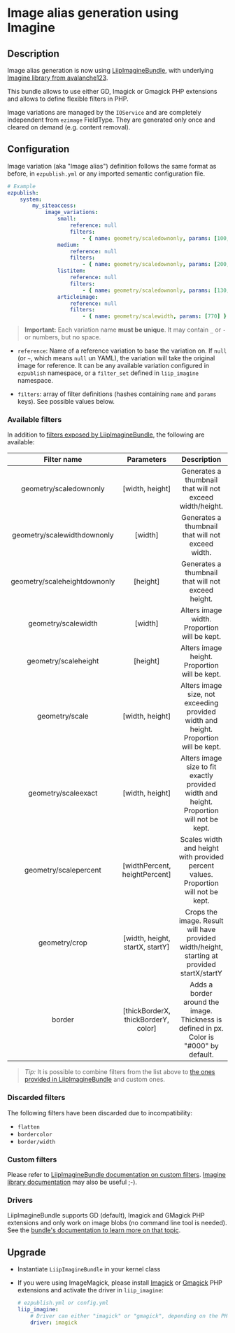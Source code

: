 # Image alias generation using Imagine

## Description
Image alias generation is now using [LiipImagineBundle](https://github.com/liip/LiipImagineBundle), with underlying
[Imagine library from avalanche123](http://imagine.readthedocs.org/en/latest/).

This bundle allows to use either GD, Imagick or Gmagick PHP extensions and allows to define flexible filters in PHP.

Image variations are managed by the `IOService` and are completely independent from `ezimage` FieldType.
They are generated only once and cleared on demand (e.g. content removal).

## Configuration
Image variation (aka "Image alias") definition follows the same format as before, in `ezpublish.yml` or any imported
semantic configuration file.

```yaml
# Example
ezpublish:
    system:
        my_siteaccess:
            image_variations:
                small:
                    reference: null
                    filters:
                        - { name: geometry/scaledownonly, params: [100, 160] }
                medium:
                    reference: null
                    filters:
                        - { name: geometry/scaledownonly, params: [200, 290] }
                listitem:
                    reference: null
                    filters:
                        - { name: geometry/scaledownonly, params: [130, 190] }
                articleimage:
                    reference: null
                    filters:
                        - { name: geometry/scalewidth, params: [770] }
```

> **Important:** Each variation name **must be unique**. It may contain `_` or `-` or numbers, but no space.

* `reference`: Name of a reference variation to base the variation on.
  If `null` (or `~`, which means `null` un YAML), the variation will take the original image for reference.
  It can be any available variation configured in `ezpublish` namespace, or a `filter_set` defined in `liip_imagine` namespace.

* `filters`: array of filter definitions (hashes containing `name` and `params` keys). See possible values below.

### Available filters
In addition to [filters exposed by LiipImagineBundle](https://github.com/liip/LiipImagineBundle/blob/master/Resources/doc/configuration.md),
the following are available:

| Filter name                  | Parameters                          | Description                                                                                  |
|:----------------------------:|:-----------------------------------:|:--------------------------------------------------------------------------------------------:|
| geometry/scaledownonly       | [width, height]                     | Generates a thumbnail that will not exceed width/height.                                     |
| geometry/scalewidthdownonly  | [width]                             | Generates a thumbnail that will not exceed width.                                            |
| geometry/scaleheightdownonly | [height]                            | Generates a thumbnail that will not exceed height.                                           |
| geometry/scalewidth          | [width]                             | Alters image width.   Proportion will be kept.                                               |
| geometry/scaleheight         | [height]                            | Alters image height.  Proportion will be kept.                                               |
| geometry/scale               | [width, height]                     | Alters image size, not exceeding provided width and height.  Proportion will be kept.        |
| geometry/scaleexact          | [width, height]                     | Alters image size to fit exactly provided width and height.  Proportion will not be kept.    |
| geometry/scalepercent        | [widthPercent, heightPercent]       | Scales width and height with provided percent values.  Proportion will not be kept.          |
| geometry/crop                | [width, height, startX, startY]     | Crops the image.  Result will have provided width/height, starting at provided startX/startY |
| border                       | [thickBorderX, thickBorderY, color] | Adds a border around the image. Thickness is defined in px. Color is "#000" by default.      |

> *Tip:* It is possible to combine filters from the list above to [the ones provided in LiipImagineBundle](https://github.com/liip/LiipImagineBundle/blob/master/Resources/doc/filters.md)
and custom ones.

### Discarded filters
The following filters have been discarded due to incompatibility:

* `flatten`
* `bordercolor`
* `border/width`

### Custom filters
Please refer to [LiipImagineBundle documentation on custom filters](https://github.com/liip/LiipImagineBundle/blob/master/Resources/doc/filters.md#load-your-custom-filters).
[Imagine library documentation](http://imagine.readthedocs.org/en/latest/) may also be useful ;-).

### Drivers
LiipImagineBundle supports GD (default), Imagick and GMagick PHP extensions and only work on image blobs (no command line tool is needed).
See the [bundle's documentation to learn more on that topic](https://github.com/liip/LiipImagineBundle/blob/master/Resources/doc/configuration.md).

## Upgrade
* Instantiate `LiipImagineBundle` in your kernel class
* If you were using ImageMagick, please install [Imagick](http://php.net/imagick) or [Gmagick](http://php.net/gmagick) PHP extensions
  and activate the driver in `liip_imagine`:

  ```yaml
  # ezpublish.yml or config.yml
  liip_imagine:
      # Driver can either "imagick" or "gmagick", depending on the PHP extension you're using.
      driver: imagick
  ```

